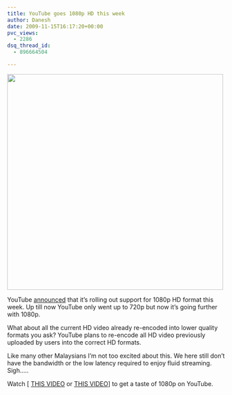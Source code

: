 ```yaml
---
title: YouTube goes 1080p HD this week
author: Danesh
date: 2009-11-15T16:17:20+00:00
pvc_views:
  - 2286
dsq_thread_id:
  - 896664504

---
```

[<img class="alignnone" title="1080p sample" src="http://lh6.ggpht.com/_0uuFi1arkJE/SvyloXtQUwI/AAAAAAAAARI/_sKxO-q-hsE/s800/hd-1080p%20jpg.jpg" alt="" width="500" />][1]

YouTube [announced][2] that it&#8217;s rolling out support for 1080p HD format this week. Up till now YouTube only went up to 720p but now it&#8217;s going further with 1080p.

What about all the current HD video already re-encoded into lower quality formats you ask? YouTube plans to re-encode all HD video previously uploaded by users into the correct HD formats.

Like many other Malaysians I&#8217;m not too excited about this. We here still don&#8217;t have the bandwidth or the low latency required to enjoy fluid streaming. Sigh&#8230;..

Watch [ [THIS VIDEO][3] or [THIS VIDEO][4]] to get a taste of 1080p on YouTube.

 [1]: http://lh6.ggpht.com/_0uuFi1arkJE/SvyloXtQUwI/AAAAAAAAARI/_sKxO-q-hsE/s800/hd-1080p%20jpg.jpg
 [2]: http://youtube-global.blogspot.com/2009/11/1080p-hd-comes-to-youtube.html
 [3]: http://www.youtube.com/watch?v=DUM1284TqFc
 [4]: http://www.youtube.com/watch?v=5f-MYl-HzNw